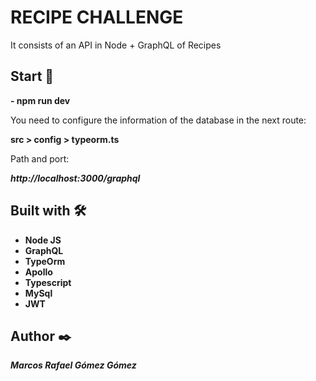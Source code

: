 # RECIPE CHALLENGE
It consists of an API in Node + GraphQL of Recipes

## Start 🚀
**- npm run dev**


You need to configure the information of the database in the next route:


**src > config > typeorm.ts**

Path and port:


***http://localhost:3000/graphql***




## Built with  🛠️
* **Node JS**
* **GraphQL**
* **TypeOrm**
* **Apollo**
* **Typescript**
* **MySql**
* **JWT**

## Author ✒️
***Marcos Rafael Gómez Gómez***
